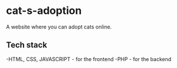 # cat-s-adoption

A website where you can adopt cats online.

## Tech stack
 -HTML, CSS, JAVASCRIPT - for the frontend
 -PHP - for the backend
